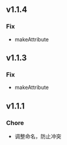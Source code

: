 ## v1.1.4

### Fix

- makeAttribute

## v1.1.3

### Fix

- makeAttribute

## v1.1.1

### Chore

- 调整命名，防止冲突